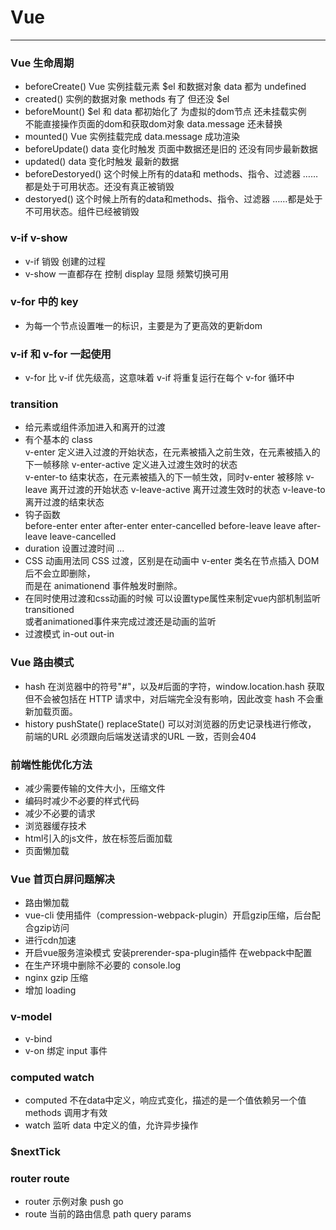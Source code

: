 # Vue
-----
### Vue 生命周期
* beforeCreate() Vue 实例挂载元素 $el 和数据对象 data 都为 undefined
* created() 实例的数据对象 methods 有了  但还没 $el
* beforeMount() $el 和 data 都初始化了 为虚拟的dom节点 还未挂载实例   
  不能直接操作页面的dom和获取dom对象  data.message 还未替换 
* mounted() Vue 实例挂载完成 data.message 成功渲染
* beforeUpdate()  data 变化时触发 页面中数据还是旧的 还没有同步最新数据
* updated() data 变化时触发 最新的数据
* beforeDestoryed() 这个时候上所有的data和 methods、指令、过滤器 ……都是处于可用状态。还没有真正被销毁
* destoryed() 这个时候上所有的data和methods、指令、过滤器 ……都是处于不可用状态。组件已经被销毁

### v-if  v-show
* v-if 销毁 创建的过程 
* v-show 一直都存在  控制 display 显隠   频繁切换可用

### v-for 中的 key
* 为每一个节点设置唯一的标识，主要是为了更高效的更新dom

### v-if 和 v-for 一起使用
* v-for 比 v-if 优先级高，这意味着 v-if 将重复运行在每个 v-for 循环中

### transition 
* 给元素或组件添加进入和离开的过渡
* 有个基本的 class  
  v-enter 定义进入过渡的开始状态，在元素被插入之前生效，在元素被插入的下一帧移除 
  v-enter-active  定义进入过渡生效时的状态  
  v-enter-to 结束状态，在元素被插入的下一帧生效，同时v-enter 被移除
  v-leave 离开过渡的开始状态
  v-leave-active 离开过渡生效时的状态
  v-leave-to 离开过渡的结束状态
* 钩子函数  
  before-enter  enter after-enter enter-cancelled before-leave leave after-leave leave-cancelled
* duration 设置过渡时间 
  <transition :duration="{ enter: 500, leave: 800 }">...</transition>
* CSS 动画用法同 CSS 过渡，区别是在动画中 v-enter 类名在节点插入 DOM 后不会立即删除，  
  而是在 animationend 事件触发时删除。
* 在同时使用过渡和css动画的时候 可以设置type属性来制定vue内部机制监听transitioned  
  或者animationed事件来完成过渡还是动画的监听
* 过渡模式  in-out  out-in

### Vue 路由模式
* hash 在浏览器中的符号"#"，以及#后面的字符，window.location.hash 获取  
  但不会被包括在 HTTP 请求中，对后端完全没有影响，因此改变 hash 不会重新加载页面。
* history pushState() replaceState() 可以对浏览器的历史记录栈进行修改，  
  前端的URL 必须跟向后端发送请求的URL 一致，否则会404

### 前端性能优化方法
* 减少需要传输的文件大小，压缩文件
* 编码时减少不必要的样式代码
* 减少不必要的请求
* 浏览器缓存技术
* html引入的js文件，放在标签后面加载
* 页面懒加载 

### Vue 首页白屏问题解决
* 路由懒加载
* vue-cli 使用插件（compression-webpack-plugin）开启gzip压缩，后台配合gzip访问
* 进行cdn加速
* 开启vue服务渲染模式 安装prerender-spa-plugin插件 在webpack中配置
* 在生产环境中删除不必要的 console.log
* nginx gzip 压缩 
* 增加 loading 

### v-model
* v-bind 
* v-on 绑定 input 事件

### computed  watch
* computed 不在data中定义，响应式变化，描述的是一个值依赖另一个值  
  methods 调用才有效
* watch 监听 data 中定义的值，允许异步操作

### $nextTick

### router  route
* router 示例对象 push go
* route 当前的路由信息 path query params
